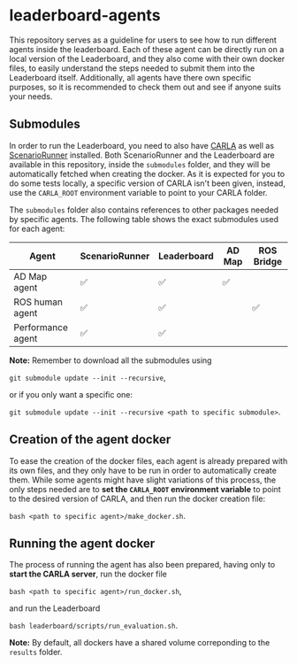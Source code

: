 # leaderboard-agents

This repository serves as a guideline for users to see how to run different agents inside the leaderboard. Each of these agent can be directly run on a local version of the Leaderboard, and they also come with their own docker files, to easily understand the steps needed to submit them into the Leaderboard itself. Additionally, all agents have there own specific purposes, so it is recommended to check them out and see if anyone suits your needs.

## Submodules

In order to run the Leaderboard, you need to also have [CARLA](https://github.com/carla-simulator/carla) as well as [ScenarioRunner](https://github.com/carla-simulator/scenario_runner) installed. Both ScenarioRunner and the Leaderboard are available in this repository, inside the `submodules` folder, and they will be automatically fetched when creating the docker. As it is expected for you to do some tests locally, a specific version of CARLA isn't been given, instead, use the `CARLA_ROOT` environment variable to point to your CARLA folder.

The `submodules` folder also contains references to other packages needed by specific agents. The following table shows the exact submodules used for each agent:

| Agent | ScenarioRunner | Leaderboard | AD Map | ROS Bridge |
| ---- | ----- | ----- | ------------- | -------- |
| AD Map agent |  &#9989; | &#9989;| &#9989;|  |
| ROS human agent | &#9989; | &#9989;| | &#9989;|
| Performance agent | &#9989; | &#9989; |  |  |

**Note:** Remember to download all the submodules using

```git submodule update --init --recursive```,

or if you only want a specific one:

```git submodule update --init --recursive <path to specific submodule>```.

## Creation of the agent docker

To ease the creation of the docker files, each agent is already prepared with its own files, and they only have to be run in order to automatically create them. While some agents might have slight variations of this process, the only steps needed are to **set the `CARLA_ROOT` environment variable** to point to the desired version of CARLA, and then run the docker creation file:

```bash <path to specific agent>/make_docker.sh```.

## Running the agent docker

The process of running the agent has also been prepared, having only to **start the CARLA server**, run the docker file

```bash <path to specific agent>/run_docker.sh```,

and run the Leaderboard

```bash leaderboard/scripts/run_evaluation.sh```.

**Note:** By default, all dockers have a shared volume correponding to the `results` folder.